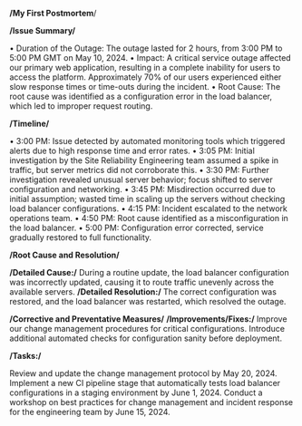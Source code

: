 **/My First Postmortem**/

**/Issue Summary/**

• Duration of the Outage: The outage lasted for 2 hours, from 3:00 PM to 5:00 PM GMT on May 10, 2024.
• Impact: A critical service outage affected our primary web application, resulting in a complete inability for users to access the platform. Approximately 70% of our users experienced either slow response times or time-outs during the incident.
• Root Cause: The root cause was identified as a configuration error in the load balancer, which led to improper request routing.

**/Timeline/**

• 3:00 PM: Issue detected by automated monitoring tools which triggered alerts due to high response time and error rates.
• 3:05 PM: Initial investigation by the Site Reliability Engineering team assumed a spike in traffic, but server metrics did not corroborate this.
• 3:30 PM: Further investigation revealed unusual server behavior; focus shifted to server configuration and networking.
• 3:45 PM: Misdirection occurred due to initial assumption; wasted time in scaling up the servers without checking load balancer configurations.
• 4:15 PM: Incident escalated to the network operations team.
• 4:50 PM: Root cause identified as a misconfiguration in the load balancer.
• 5:00 PM: Configuration error corrected, service gradually restored to full functionality.

**/Root Cause and Resolution/**

**/Detailed Cause:/** During a routine update, the load balancer configuration was incorrectly updated, causing it to route traffic unevenly across the available servers.
**/Detailed Resolution:/** The correct configuration was restored, and the load balancer was restarted, which resolved the outage.

**/Corrective and Preventative Measures/**
**/Improvements/Fixes:/** Improve our change management procedures for critical configurations. Introduce additional automated checks for configuration sanity before deployment.

**/Tasks:/**

Review and update the change management protocol by May 20, 2024.
Implement a new CI pipeline stage that automatically tests load balancer configurations in a staging environment by June 1, 2024.
Conduct a workshop on best practices for change management and incident response for the engineering team by June 15, 2024.
